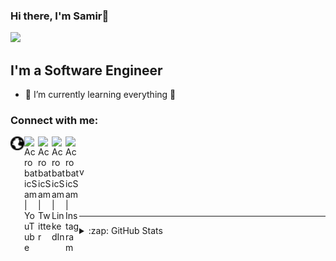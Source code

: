 ### Hi there, I'm Samir👋
![](https://komarev.com/ghpvc/?username=AcrobaticSam&style=plastic&color=6e5494&label=Viewers)

## I'm a Software Engineer 

- 🌱 I’m currently learning everything 🤣

### Connect with me:

[<img align="left" alt="samirsam.com" width="22px" src="https://raw.githubusercontent.com/iconic/open-iconic/master/svg/globe.svg" />][website]
[<img align="left" alt="AcrobaticSam | YouTube" width="22px" src="https://cdn.jsdelivr.net/npm/simple-icons@v3/icons/youtube.svg" />][youtube]
[<img align="left" alt="AcrobaticSam | Twitter" width="22px" src="https://cdn.jsdelivr.net/npm/simple-icons@v3/icons/twitter.svg" />][twitter]
[<img align="left" alt="AcrobaticSam | LinkedIn" width="22px" src="https://cdn.jsdelivr.net/npm/simple-icons@v3/icons/linkedin.svg" />][linkedin]
[<img align="left" alt="AcrobaticSam | Instagram" width="22px" src="https://cdn.jsdelivr.net/npm/simple-icons@v3/icons/instagram.svg" />][instagram]

<br />
<br>

v

<br />
<br />

---




<details>
  <summary>:zap: GitHub Stats</summary>

 ![Ezio's GitHub stats](https://github-readme-stats.vercel.app/api?username=Eziosam&theme=dracula&show_icons=true)


</details>

[website]: https://dextersamir.github.io
[twitter]: https://twitter.com/samirsam
[youtube]: https://youtube.com/channel/UCs23AbDDcsUEh1FdHM6mbsw
[instagram]: https://instagram.com/samirsam
[linkedin]: https://linkedin.com/in/samirshuvo


